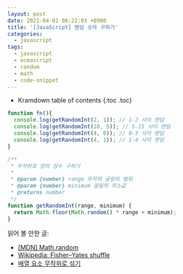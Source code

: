 ```yaml
---
layout: post
date: 2021-04-01 06:22:03 +0900
title: '[JavaScript] 랜덤 숫자 구하기'
categories:
  - javascript
tags:
  - javascript
  - ecmascript
  - random
  - math
  - code-snippet
---
```


* Kramdown table of contents
{:toc .toc}

```js
function fn(){
  console.log(getRandomInt(2, 1)); // 1-2 사이 랜덤
  console.log(getRandomInt(10, 5)); // 5-15 사이 랜덤
  console.log(getRandomInt(4, 0)); // 0-3 사이 랜덤
  console.log(getRandomInt(4, 1)); // 1-4 사이 랜덤
}

/**
 * 무작위로 양의 정수 구하기
 *
 * @param {number} range 무작위 굴림의 범위
 * @param {number} minimum 굴림의 최소값
 * @returns number
 */
function getRandomInt(range, minimum) {
  return Math.floor(Math.random() * range + minimum);
}
```

읽어 볼 만한 글:

- [\[MDN\] Math.random](https://developer.mozilla.org/en-US/docs/Web/JavaScript/Reference/Global_Objects/Math/random)
- [Wikipedia: Fisher–Yates shuffle](https://en.wikipedia.org/wiki/Fisher%E2%80%93Yates_shuffle)
- [배열 요소 무작위로 섞기](https://ko.javascript.info/task/shuffle)
